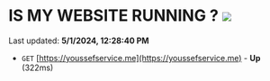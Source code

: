 # IS MY WEBSITE RUNNING ? [![](https://img.shields.io/static/v1?label=Sponsor&message=%E2%9D%A4&logo=GitHub&color=%23fe8e86)](https://github.com/sponsors/<username>)

Last updated: **5/1/2024, 12:28:40 PM**

- `GET` [https://youssefservice.me](https://youssefservice.me) - **Up** (322ms)
